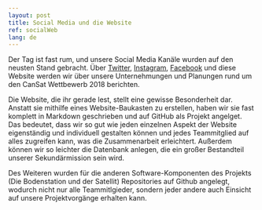 ```yaml
---
layout: post
title: Social Media und die Website
ref: socialWeb
lang: de
---
```


Der Tag ist fast rum, und unsere Social Media Kanäle wurden auf den neusten Stand
gebracht. Über [Twitter](https://twitter.com/Apoapsis_HGV), [Instagram](https://www.instagram.com/apoapsis_hgv/),
[Facebook](https://www.facebook.com/ApoapsisHGV/) und diese Website werden wir über unsere Unternehmungen
und Planungen rund um den CanSat Wettbewerb 2018 berichten.

Die Website, die ihr gerade lest, stellt eine gewisse Besonderheit dar. Anstatt sie mithilfe eines Website-Baukasten zu erstellen,
haben wir sie fast komplett in Markdown geschrieben und auf GitHub als Projekt angelget.
Das bedeutet, dass wir so gut wie jeden einzelnen Aspekt der Website eigenständig und individuell gestalten können
und jedes Teammitglied auf alles zugreifen kann, was die Zusammenarbeit erleichtert.
Außerdem können wir so leichter die Datenbank anlegen, die ein großer Bestandteil unserer Sekundärmission sein wird.

Des Weiteren wurden für die anderen Software-Komponenten des Projekts (Die Bodenstation und der Satellit)
Repositories auf Github angelegt, wodurch nicht nur alle Teammitlgieder, sondern jeder andere auch Einsicht auf
unsere Projektvorgänge erhalten kann.
